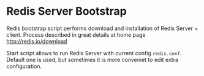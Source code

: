 Redis Server Bootstrap
=========

Redis bootstrap script performs download and installation of Redis Server + client. 
Process described in great details at home page http://redis.io/download

Start script allows to run Redis Server with current config `redis.conf`. Default one is used, but sometimes it is more conveniet to edit extra configuration.
